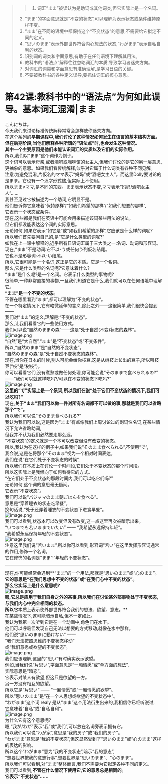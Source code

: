 > > 1. 词汇“まま”被误认为是助词或其他词类,但它实际上是一个名词。
> 2. “まま”的字面意思就是“不变的状态”,可以理解为表示状态或条件维持原样不变。
> 3. “まま”在不同的语境中都保持这个“不变状态”的意思,不需要给它拟定不同的定义。
> 4. “思いのまま”表示外部世界符合内心想法的状态,“わがまま”表示自私自利的状态。
> 5. 识别词的词类和字面意思,有助于在任何语境下理解其用法。
> 6. 教科书的“语法点”解释往往忽略词汇的本质,导致学习者迷失方向。
> 7. 对词汇的词类和字面意思有准确理解,是学习日语的关键。
> 8. 不要被教科书的各种定义误导,要抓住词汇的核心意思。


# 第42课:教科书中的“语法点”为何如此误导。基本词汇混淆|まま


こんにちは。 <br />今天我们来讨论标准传统解释常常会怎样使你迷失方向。<br />在这个系列的**早期课程中,我们讨论了这种情况如何发生在语言的基本结构方面。**<br />**但在后期阶段,当他们解释各种所谓的“语法点”时,也会发生这种情况。**<br />**其中一个主要原因是他们未能认识词汇的实质以及它们的实际作用。**<br />所以,我们以“まま”这个词作为例子。<br />这个词可以表示母亲,或者酒吧或咖啡馆的女主人,但我们讨论的是它的另一层意思,更抽象的意思。如果我们看传统解释,似乎对它属于什么词类有各种不同见解。<br />注意:为避免混淆,片仮名的ママ表示“妈妈”或“酒吧女主人”。而这里Dolly要讨论的是まま。它也有一个汉字形式儘,但实际上不使用。<br />所以まま≠ママ,是不同的东西。まま表示状态不变,ママ表示“妈妈/酒吧女主人”......<br />我甚至见过它被描述为一个助词,它明显不是。<br />他们告诉你它意味着“保持原样”/“如我们希望的那样”/“如我们想要的那样”,<br />它表示一个状态或条件。<br />现在,这些都是我们在英语中可能会用来描述该词某些用法的说法。<br />但它们都没能表达这个词的实际意思。<br />无论如何,如果它表示“如它是”或“如我们希望的那样”,它应该是什么样的词呢?<br />所以我们首先要问自己的,是“它是什么类型的词呢?”<br />如我在上一课中解释的,近乎所有日语词汇属于三大类之一:名词、动词和形容词。<br />现在,“まま”不是动词:它不以-う或任何う列仮名结尾。<br />它也不是形容词:不以-い结尾。<br />所以,它很可能是一个名词,这正是它的本质。它是一个名词。<br />那么,它是什么类型的名词呢?它意味着什么?<br />“まま”是什么呢?是一个名词。它表示什么类型的事物呢?<br />很简单,一种非常直接的事物,一旦我们知道它是什么,我们就可以在任何语境中理解它。<br />**“まま”是一个不变的状态。**<br />不管在哪里看到“まま”,都可以理解为“不变的状态”。<br />在一个特定情况下,它有略微延伸的含义,除此之外——这很简单,我们很快会提到——<br />我们对“まま”的定义,理解是:“不变的状态”。<br />那么,让我们看看它的一些使用方式。<br />我们可以说“自然のままの森”——这是“处于自然(不变)状态的森林”。<br />![image.png](https://cdn.nlark.com/yuque/0/2023/png/1179742/1695194816553-dfff309b-e1c2-4d6a-88f8-ec4638823d2d.png#averageHue=%23c3a685&clientId=u2d46c7f2-96a7-4&from=paste&height=228&id=u00dc25f8&originHeight=274&originWidth=355&originalType=binary&ratio=1.2&rotation=0&showTitle=false&size=97195&status=done&style=none&taskId=u009dc7d3-d16d-41c5-b435-9f72f38a106&title=&width=295.83333333333337)<br />“自然”是“大自然”,“まま”是“不变状态”或“不变条件”。<br />所以,“自然のまま”是“自然的不变状态”。<br />“自然のままの森”是“处于自然不变状态的森林”。<br />现在,当你在日本的时候,别人可能会给你枝豆,这是从树枝上长出的豆子,所以叫枝豆(“枝”是“树枝”)。<br />你可以看看它们,没有煮熟或做任何处理,你可能会说“そのままで食べられるの?”<br />——“我们可以就这样吃吗?/可以在不变的状态下吃吗?”<br />![image.png](https://cdn.nlark.com/yuque/0/2023/png/1179742/1695194838294-2782a5cd-0b19-44bc-b1e1-cf6c98643f6d.png#averageHue=%23ecead5&clientId=u2d46c7f2-96a7-4&from=paste&height=324&id=u83bb0cfc&originHeight=389&originWidth=389&originalType=binary&ratio=1.2&rotation=0&showTitle=false&size=166635&status=done&style=none&taskId=ub7d44304-bb05-49d3-958b-a3d977ce217&title=&width=324.1666666666667)<br />**这里的“で”实际上是一个系词,所以我们在说“处于它们不变状态的情况下,我们可以吃吗?”**<br />现在,**关于“まま”我们可以做一件对所有名词都不可以做的事,那就是我们可以省略那个“で”。**<br />所以我们可以说“そのまま食べられる?”<br />我认为我们可以说,这是因为“まま”有点像我们上周讨论过的副词性名词,在某些情况下允许省略助词,<br />但我并不认为我们必然要走那么远。<br />“不变状态”的定义就是一个本可以改变但没有改变的状态。<br />所以,我认为在这样的例子中,如果我们说“そのまま食べられる”,不使用“で”,<br />我会说,这是在将那个“そのまま”视为一个相对时间表达。<br />我们在说“在它们处于不变状态的时候”,<br />所以我们在本质上在讨论一个时间段,它们处于不变状态的那个时间段。<br />所以这实际上是我倾向于如何看待它的方式。<br />“在它们处于不变状态的那段时间内,我们可以吃它们吗?”<br />无论如何,这个词的意思毫无疑问。<br />它表示“不变状态”。<br />我们可以说“パジャマのまま朝ごはんを食べる”。<br />意思是“穿着睡衣的状态吃早餐”。<br />换句话说,“处于还穿着睡衣的不变状态下进食早餐”。<br />![image.png](https://cdn.nlark.com/yuque/0/2023/png/1179742/1695194921959-11d84609-9b9b-45de-907f-8733453de97b.png#averageHue=%23d4cdc6&clientId=u2d46c7f2-96a7-4&from=paste&height=239&id=u60a81dfc&originHeight=287&originWidth=280&originalType=binary&ratio=1.2&rotation=0&showTitle=false&size=82408&status=done&style=none&taskId=uaed19915-2a20-45d4-91ac-5b1efc05162&title=&width=233.33333333333334)<br />我们可以看到,状态本可以改变但没有改变,这一点这里再次被暗示出来。<br />“いつまでも若いままでいたい” —— “我希望永远保持年轻”。<br />“我希望永远保持年轻的不变状态”。<br />![image.png](https://cdn.nlark.com/yuque/0/2023/png/1179742/1695194943165-4205f16d-bdfa-4849-932e-5525d4102ce0.png#averageHue=%23f0e5df&clientId=u2d46c7f2-96a7-4&from=paste&height=263&id=u5ea1e18d&originHeight=316&originWidth=312&originalType=binary&ratio=1.2&rotation=0&showTitle=false&size=93504&status=done&style=none&taskId=ub32871e4-f310-4d64-aae9-5e2c11ba64b&title=&width=260)<br />注意这里我们说“若いまま”,所以你可以看到,形容词“若い”在这里发挥形容词通常的作用,修饰一个名词。<br />它在修饰的名词是“まま”:“年轻的不变状态”。

---

现在,你可能经常会遇到**“まま”的一个用法,那就是“思いのまま”或“心のまま”。**<br />**它的意思是“在我们思想中不变的状态”或“在我们心中不变的状态”。**<br />那么它实际上是什么意思呢?<br />![image.png](https://cdn.nlark.com/yuque/0/2023/png/1179742/1695194977791-943aee89-ecf3-422c-acf2-91a4dd07e301.png#averageHue=%23edc9aa&clientId=u2d46c7f2-96a7-4&from=paste&height=288&id=u38c02269&originHeight=346&originWidth=386&originalType=binary&ratio=1.2&rotation=0&showTitle=false&size=176788&status=done&style=none&taskId=u81c705a4-7895-43a8-8510-4603db885ba&title=&width=321.6666666666667)<br />嗯,它总是应用于我们自身之外的某事,所以我们在讨论某外部事物处于不变状态,与我们内心中完全相同的状态。<br />所以它**本质上表示使外部世界符合我们的想法、欲望、意志。**<br />在某些情况下,这可能暗示自私,但不一定如此。<br />我认为我第一次听到它是在一个动画中,角色们在水下。<br />他们可以呼吸但发现自己无法以想要的方式移动,就像在水中那样。<br />他们说“思いのままに動けない” —— <br />“我们无法按照思维的不变状态移动”<br />或“我们意愿或欲望的不变状态”。<br />![image.png](https://cdn.nlark.com/yuque/0/2023/png/1179742/1695195007972-931b8b2b-ed40-49ea-9d61-0b760be289f7.png#averageHue=%23f6f6ea&clientId=u2d46c7f2-96a7-4&from=paste&height=257&id=BlBAI&originHeight=308&originWidth=302&originalType=binary&ratio=1.2&rotation=0&showTitle=false&size=93361&status=done&style=none&taskId=uc75daf27-db5d-49b4-abdb-15e8df028a4&title=&width=251.66666666666669)<br />我们应该理解,这里的“思い”有时确实表示欲望。<br />例如,当我们说“片思い”,字面意思是“一厢情愿”或“单方面的想法”,<br />实际意思是“暗恋”。<br />它表示对某人有欲望,但这只是欲望的一方。<br />另一方没有相互的欲望。<br />所以它是“片思い” —— “一厢情愿”或“一厢情愿的欲望”。<br />所以“思いのまま”是“在一个人思想或欲望的不变状态中”。<br />“わがまま”这个词 realy 是从“まま”这个用法衍生出来的,我相信你已经听说过,<br />它意味着“自私”或“自私自利”。<br />![image.png](https://cdn.nlark.com/yuque/0/2023/png/1179742/1695198870696-293c87c7-6e04-40e7-b0d5-f2fcaf916675.png#averageHue=%23f5e8e3&clientId=u2d46c7f2-96a7-4&from=paste&height=530&id=u772e5954&originHeight=636&originWidth=697&originalType=binary&ratio=1.2&rotation=0&showTitle=false&size=376832&status=done&style=none&taskId=ue89f5cba-86a8-4d2a-94a0-cc03f4b70e4&title=&width=580.8333333333334)<br />为什么它有这个意思呢?<br />嗯,“我が/わが”表示“我”或“我们”,可以放在名词旁表示拥有它。<br />所以我们可以说“わが家”,意思是“我的房子”或“我们的房子”。<br />“わがまま”意思是“我的不变状态”,但这显然受到了“思いのまま”或“心のまま”这样的表达的影响。<br />所以这个“わがまま”意为“我的不变状态”,暗示“我的意志”,<br />“想要世界按我的意志行事”,想要世界是“思いのまま”、“心のまま”。<br />所以我们可以看到,对“まま”整体而言,我们不需要为它拟定各种不同的定义。<br />我们可以看到,**不管在什么情况下使用它,它的意思总是相同的。**<br />**它表示“不变状态”......**
